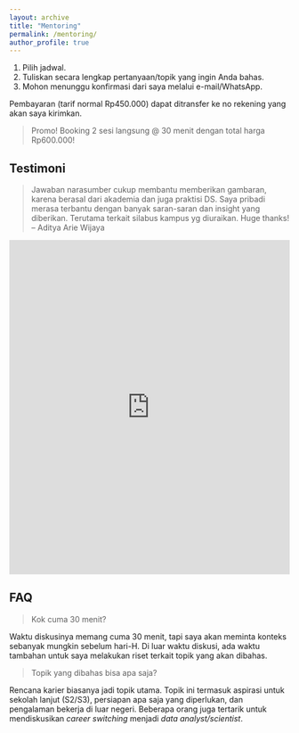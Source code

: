 ```yaml
---
layout: archive
title: "Mentoring"
permalink: /mentoring/
author_profile: true
---
```


1. Pilih jadwal.
1. Tuliskan secara lengkap pertanyaan/topik yang ingin Anda bahas.
1. Mohon menunggu konfirmasi dari saya melalui e-mail/WhatsApp.

Pembayaran (tarif normal Rp450.000) dapat ditransfer ke no rekening yang akan saya kirimkan.

> Promo!
> Booking 2 sesi langsung @ 30 menit dengan total harga Rp600.000!

## Testimoni

> Jawaban narasumber cukup membantu memberikan gambaran, karena berasal dari akademia dan juga praktisi DS. Saya pribadi merasa terbantu dengan banyak saran-saran dan insight yang diberikan. Terutama terkait silabus kampus yg diuraikan. Huge thanks!
> – Aditya Arie Wijaya

<!-- Google Calendar Appointment Scheduling begin -->
<iframe src="https://calendar.google.com/calendar/appointments/schedules/AcZssZ07nbMxRpD3sjKKRAwJihkVjSx7MpTXflp1JqOhqqJz82v9qQm4hC76vOMqfvRmTLT2ooMgEA2N?gv=true" style="border: 0" width="100%" height="600" frameborder="0"></iframe>
<!-- end Google Calendar Appointment Scheduling -->

## FAQ

> Kok cuma 30 menit?

Waktu diskusinya memang cuma 30 menit, tapi saya akan meminta konteks sebanyak mungkin sebelum hari-H. Di luar waktu diskusi, ada waktu tambahan untuk saya melakukan riset terkait topik yang akan dibahas.

> Topik yang dibahas bisa apa saja?

Rencana karier biasanya jadi topik utama. Topik ini termasuk aspirasi untuk sekolah lanjut (S2/S3), persiapan apa saja yang diperlukan, dan pengalaman bekerja di luar negeri. Beberapa orang juga tertarik untuk mendiskusikan *career switching* menjadi *data analyst/scientist*.